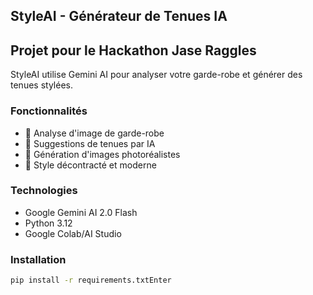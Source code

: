 ## StyleAI - Générateur de Tenues IA

## Projet pour le Hackathon Jase Raggles

StyleAI utilise Gemini AI pour analyser votre garde-robe et générer des tenues stylées.

### Fonctionnalités
- 📸 Analyse d'image de garde-robe
- 🤖 Suggestions de tenues par IA
- 🎨 Génération d'images photoréalistes
- 👔 Style décontracté et moderne

### Technologies
- Google Gemini AI 2.0 Flash
- Python 3.12
- Google Colab/AI Studio

### Installation
```bash
pip install -r requirements.txtEnter
